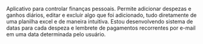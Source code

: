   Aplicativo para controlar finanças pessoais. Permite adicionar despezas e ganhos diários, editar e excluir algo que foi adicionado, tudo diretamente de uma planilha excel
  e de maneira intuitiva. Estou desenvolvendo sistema de datas para cada despeza e lembrete de pagamentos recorrentes por e-mail em uma data determinada pelo usuário.
